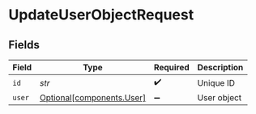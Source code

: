 # UpdateUserObjectRequest


## Fields

| Field                                                        | Type                                                         | Required                                                     | Description                                                  |
| ------------------------------------------------------------ | ------------------------------------------------------------ | ------------------------------------------------------------ | ------------------------------------------------------------ |
| `id`                                                         | *str*                                                        | :heavy_check_mark:                                           | Unique ID                                                    |
| `user`                                                       | [Optional[components.User]](../../models/components/user.md) | :heavy_minus_sign:                                           | User object                                                  |